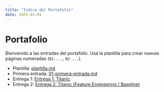 ```yaml
---
title: "Índice del Portafolio"
date: 2025-01-01
---
```


# Portafolio

Bienvenido a las entradas del portafolio. Usá la plantilla para crear nuevas páginas numeradas
(`01-...`, `02-...`).

- Plantilla: [plantilla.md](plantilla.md)
- Primera entrada: [01-primera-entrada.md](01-primera-entrada.md)
- Entrega 1: [Entrega 1: Titanic](02-entrega1.md)
- Entrega 2: [Entrega 2: Titanic (Feature Engineering / Baseline)](03-entrega2.md)